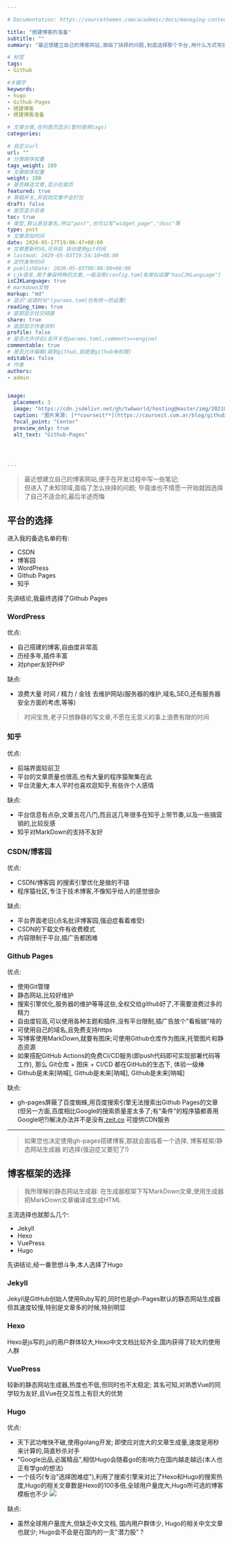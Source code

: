 ```yaml
---

# Documentation: https://sourcethemes.com/academic/docs/managing-content/

title: "搭建博客的准备"
subtitle: ""
summary: "最近想建立自己的博客网站,面临了抉择的问题,到底选择那个平台,用什么方式写技术博客"

# 标签
tags: 
- Github

#关键字
keywords:
- hugo
- Github-Pages
- 搭建博客
- 搭建博客准备

# 文章分类,在列表页显示(暂时使用tags)
categories: 

# 自定义url
url: ""
# 分类排序权重
tags_weight: 100
# 文章排序权重
weight: 100
# 是否精选文章,显示在首页
featured: true
# 草稿开关,开启则文章不会打包
draft: false
# 是否显示目录
toc: true
# 类型,默认是目录名,所以"post",也可以写"widget_page","dosc"等
type: post
# 文章添加时间
date: 2020-05-17T19:06:47+08:00
# 文章更新时间,可开启 自动使用git时间
# lastmod: 2020-05-03T19:54:10+08:00
# 定时发布时间
# publishDate: 2020-05-03T00:00:00+08:00
# cjk语言,用于兼容特殊的文章,一般没用(config.toml有类似设置"hasCJKLanguage")
isCJKLanguage: true
# markdown文档
markup: "md"
# 显示"阅读时长"(params.toml也有统一的设置)
reading_time: true
# 底部显示社交链接
share: true
# 底部显示作者资料
profile: false
# 是否允许评论(总开关在params.toml,comments=>engine)
commentable: true
# 是否允许编辑(跳到github,前提是github有权限)
editable: false
# 作者
authors: 
- admin


image:
  placement: 3
  image: "https://cdn.jsdelivr.net/gh/twbworld/hosting@master/img/20210120180315.jpg"
  caption: "图片来源: [**courseit**](https://courseit.com.ar/blog/github-pages-subiendo-nuestro-portfolio/)"
  focal_point: "Center"
  preview_only: true
  alt_text: "Github-Pages"




---
```












> 最近想建立自己的博客网站,便于在开发过程中写一些笔记;  
但进入了未知领域,面临了怎么抉择的问题; 毕竟谁也不情愿一开始就因选择了自己不适合的,最后半途而悔

## 平台的选择

进入我的备选名单的有:
* CSDN
* 博客园
* WordPress
* Github Pages
* 知乎

先讲结论,我最终选择了Github Pages


### WordPress

优点: 
* 自己搭建的博客,自由度非常高
* 历经多年,插件丰富
* 对phper友好PHP

缺点: 
* 浪费大量 时间 / 精力 / 金钱 去维护网站(服务器的维护,域名,SEO,还有服务器安全方面的考虑,等等)

> 时间宝贵,老子只想静静的写文章,不愿在无意义的事上浪费有限的时间

### 知乎

优点:
* 前端界面较前卫
* 平台的文章质量也很高,也有大量的程序猿聚集在此
* 平台流量大,本人平时也喜欢逛知乎,有些许个人感情

缺点:
* 平台信息有点杂,文章五花八门,而且这几年很多在知乎上带节奏,以及一些搞营销的,比较反感
* 知乎对MarkDown的支持不友好

### CSDN/博客园

优点:
* CSDN/博客园 的搜索引擎优化是做的不错
* 程序猿社区,专注于技术博客,不像知乎给人的感觉很杂

缺点:
* 平台界面老旧(点名批评博客园,强迫症看着难受)
* CSDN的下载文件有收费模式
* 内容限制于平台,插广告都困难

### Github Pages
优点:
* 使用Git管理
* 静态网站,比较好维护
* 搜索引擎优化,服务器的维护等等这些,全权交给github好了,不需要浪费过多的精力
* 自由度较高,可以使用各种主题和插件,没有平台限制,插广告放个"看板娘"啥的
* 可使用自己的域名,且免费支持https
* 写博客使用MarkDown,就要有图床;可使用Github仓库作为图床,托管图片和静态资源
* 如果搭配GitHub Actions的免费CI/CD服务(即push代码即可实现部署代码等工作), 那么 Git仓库 + 图床 + CI/CD 都在GitHub的生态下, 体验一级棒
* Github是未来[呐喊], Github是未来[呐喊], Github是未来[呐喊]

缺点:
* gh-pages屏蔽了百度蜘蛛,用百度搜索引擎无法搜索出Github Pages的文章(但另一方面,百度相比Google的搜索质量差太多了;有"条件"的程序猿都善用Google吧?)解决办法并不是没有,[zeit.co](https://vercel.com/) 可提供CDN服务




------



> 如果您也决定使用gh-pages搭建博客,那就会面临着一个选择, 博客框架/静态网站生成器 的选择(强迫症又要犯了!)

## 博客框架的选择

> 我所理解的静态网站生成器: 在生成器框架下写MarkDown文章,使用生成器把MarkDown文章编译成生成HTML

主流选择也就那么几个:
* Jekyll
* Hexo
* VuePress
* Hugo

先讲结论,经一番思想斗争,本人选择了Hugo

### Jekyll
Jekyll是GitHub创始人使用Ruby写的,同时也是gh-Pages默认的静态网站生成器  
但其速度较慢,特别是文章多的时候,特别明显

### Hexo
Hexo是js写的,js的用户群体较大,Hexo中文文档比较齐全,国内获得了较大的使用人群

### VuePress
较新的静态网站生成器,热度也不低,但同时也不太稳定; 其名可知,对熟悉Vue的同学较为友好,且Vue在交互性上有巨大的优势

### Hugo
优点:
* 天下武功唯快不破,使用golang开发; 即使应对庞大的文章生成量,速度是用秒来计算的,简直秒杀对手
* "Google出品,必属精品",相信Hugo会随着go的影响力在国内越走越远(本人也正有学go的想法)
* 一个技巧(专治"选择困难症"),利用了搜索引擎来对比了Hexo和Hugo的搜索热度,Hugo的相关文章数是Hexo的100多倍,全球用户量庞大,Hugo所可选的博客模板也不少
![](https://cdn.jsdelivr.net/gh/twbworld/hosting@master/img/20200517212636.png)

缺点:
* 虽然全球用户量庞大,但缺乏中文文档, 国内用户群体少, Hugo的相关中文文章也就少; Hugo会不会是在国内的一支"潜力股" ?
